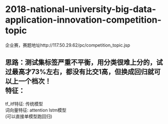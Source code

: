# 2018-national-university-big-data-application-innovation-competition-topic
企业赛，赛题地址http://117.50.29.62/pc/competition_topic.jsp<br>

**思路**：测试集标签严重不平衡，用分类很难上分的，试过最高才73%左右，都没有比交1高，但换成回归就可以上一个档次！<br>
特征：
---
tf_itf特征:   传统模型 <br>
词向量特征:    attention lstm模型<br>
(可以直接单模型跑回归)<br>
